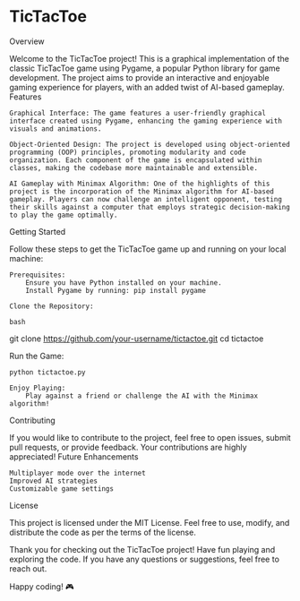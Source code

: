 # TicTacToe
Overview

Welcome to the TicTacToe project! This is a graphical implementation of the classic TicTacToe game using Pygame, a popular Python library for game development. The project aims to provide an interactive and enjoyable gaming experience for players, with an added twist of AI-based gameplay.
Features

    Graphical Interface: The game features a user-friendly graphical interface created using Pygame, enhancing the gaming experience with visuals and animations.

    Object-Oriented Design: The project is developed using object-oriented programming (OOP) principles, promoting modularity and code organization. Each component of the game is encapsulated within classes, making the codebase more maintainable and extensible.

    AI Gameplay with Minimax Algorithm: One of the highlights of this project is the incorporation of the Minimax algorithm for AI-based gameplay. Players can now challenge an intelligent opponent, testing their skills against a computer that employs strategic decision-making to play the game optimally.

Getting Started

Follow these steps to get the TicTacToe game up and running on your local machine:

    Prerequisites:
        Ensure you have Python installed on your machine.
        Install Pygame by running: pip install pygame

    Clone the Repository:

    bash

git clone https://github.com/your-username/tictactoe.git
cd tictactoe

Run the Game:

    python tictactoe.py

    Enjoy Playing:
        Play against a friend or challenge the AI with the Minimax algorithm!

Contributing

If you would like to contribute to the project, feel free to open issues, submit pull requests, or provide feedback. Your contributions are highly appreciated!
Future Enhancements

    Multiplayer mode over the internet
    Improved AI strategies
    Customizable game settings

License

This project is licensed under the MIT License. Feel free to use, modify, and distribute the code as per the terms of the license.

Thank you for checking out the TicTacToe project! Have fun playing and exploring the code. If you have any questions or suggestions, feel free to reach out.

Happy coding! 🎮
